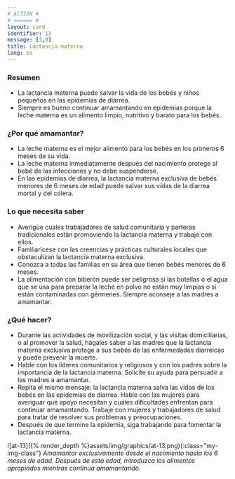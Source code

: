 ```yaml
---
# ACTION #
# ====== #
layout: card
identifier: 13
message: [3,8]
title: Lactancia materna
lang: es
---
```


### Resumen

- La lactancia materna puede salvar la vida de los bebés y niños pequeños en las epidemias de diarrea.
- Siempre es bueno continuar amamantando en epidemias porque la leche materna es un alimento limpio, nutritivo y barato para los bebés.


### ¿Por qué amamantar?

- La leche materna es el mejor alimento para los bebés en los primeros 6 meses de su vida.
- La leche materna inmediatamente después del nacimiento protege al bebé de las infecciones y no debe suspenderse.
- En las epidemias de diarrea, la lactancia materna exclusiva de bebés menores de 6 meses de edad puede salvar sus vidas de la diarrea mortal y del cólera.

### Lo que necesita saber

- Averigüe cuales trabajadores de salud comunitaria y parteras tradicionales están promoviendo la lactancia materna y trabaje con ellos.
- Familiarícese con las creencias y prácticas culturales locales que obstaculizan la lactancia materna exclusiva.
- Conozca a todas las familias en su área que tienen bebés menores de 6 meses.
- La alimentación con biberón puede ser peligrosa si las botellas o el agua que se usa para preparar la leche en polvo no están muy limpias o si están contaminadas con gérmenes. Siempre aconseje a las madres a amamantar.

### ¿Qué hacer?

- Durante las actividades de movilización social, y las visitas domiciliarias, o al promover la salud, hágales saber a las madres que la lactancia materna exclusiva protege a sus bebés de las enfermedades diarreicas y puede prevenir la muerte.
- Hable con los líderes comunitarios y religiosos y con los padres sobre la importancia de la lactancia materna. Solicite su ayuda para persuadir a las madres a amamantar.
- Repita el mismo mensaje: la lactancia materna salva las vidas de los bebés en las epidemias de diarrea. Hable con las mujeres para averiguar qué apoyo necesitan y cuáles dificultades enfrentan para continuar amamantando. Trabaje con mujeres y trabajadores de salud para tratar de resolver sus problemas y preocupaciones.
- Después de que termine la epidemia, siga trabajando para fomentar la lactancia materna.

![at-13]({% render_depth %}assets/img/graphics/at-13.png){:class="my-img-class"}
*Amamantar exclusivamente desde el nacimiento hasta los 6 meses de edad. Después de esta edad, introduzca los alimentos apropiados mientras continúa amamantando.*
